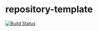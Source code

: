 # repository-template
[![Build Status](https://travis-ci.org/tumblenet/repository-template.svg?branch=master)](https://travis-ci.org/tumblenet/repository-template)
